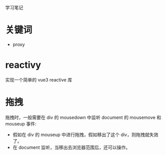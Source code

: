 学习笔记

# 关键词

- proxy

# reactivy

实现一个简单的 vue3 reactive 库

# 拖拽

拖拽时，一般需要在 div 的 mousedown 中监听 document 的 mousemove 和 mouseup 事件:

- 假如在 div 的 mouseup 中进行拖拽，假如移出了这个 div，则拖拽就失效了。
- 在 document 监听，当移出去浏览器范围后，还可以操作。

